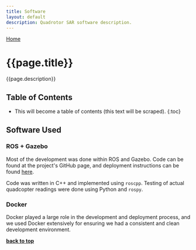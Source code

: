 ```yaml
---
title: Software
layout: default
description: Quadrotor SAR software description.
---
```


[Home](https://ece595project.github.io/quadrotor/)

# {{page.title}}

{{page.description}}

## Table of Contents

* This will become a table of contents (this text will be scraped).
{:toc}

## Software Used

### ROS + Gazebo

Most of the development was done within ROS and Gazebo. Code can be found at the project's GitHub page, and deployment instructions can be found [here](https://ece595project.github.io/quadrotor/Deployment-Instructions).

Code was written in C++ and implemented using `roscpp`. Testing of actual quadcopter readings were done using Python and `rospy`.

### Docker

Docker played a large role in the development and deployment process, and we used Docker extensively for ensuring we had a consistent and clean development environment.

**[back to top](#table-of-contents)**
